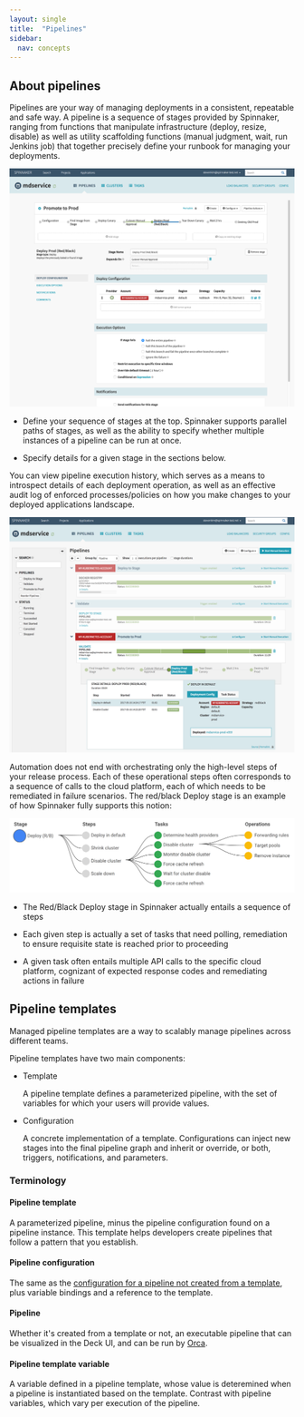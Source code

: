 ```yaml
---
layout: single
title:  "Pipelines"
sidebar:
  nav: concepts
---
```




## About pipelines

Pipelines are your way of managing deployments in a consistent, repeatable and safe way. A pipeline is a sequence of stages provided by Spinnaker, ranging from functions that manipulate infrastructure (deploy, resize, disable) as well as utility scaffolding functions (manual judgment, wait, run Jenkins job) that together precisely define your runbook for managing your deployments.

![](edit-pipeline.png)

* Define your sequence of stages at the top. Spinnaker supports parallel paths of stages, as well as the ability to specify whether multiple instances of a pipeline can be run at once.

* Specify details for a given stage in the sections below.

You can view pipeline execution history, which serves as a means to introspect details of each deployment operation, as well as an effective audit log of enforced processes/policies on how you make changes to your deployed applications landscape.

![](pipelines.png)

Automation does not end with orchestrating only the high-level steps of your release process. Each of these operational steps often corresponds to a sequence of calls to the cloud platform, each of which needs to be remediated in failure scenarios. The red/black Deploy stage is an example of how Spinnaker fully supports this notion:

![](pipeline-tasks.png)

* The Red/Black Deploy stage in Spinnaker actually entails a sequence of steps

* Each given step is actually a set of tasks that need polling, remediation to ensure requisite state is reached prior to proceeding

* A given task often entails multiple API calls to the specific cloud platform, cognizant of expected response codes and remediating actions in failure

## Pipeline templates

Managed pipeline templates are a way to scalably manage pipelines across different teams. 

Pipeline templates have two main components:

* Template

  A pipeline template defines a parameterized pipeline, with the set of
  variables for which your users will provide values.

* Configuration

  A concrete implementation of a template. Configurations can inject new stages
  into the final pipeline graph and inherit or override, or both, triggers,
  notifications, and parameters.


### Terminology

#### Pipeline template

A parameterized pipeline, minus the pipeline configuration found on a pipeline
instance. This template helps developers create pipelines that follow a pattern
that you establish.

#### Pipeline configuration

The same as the [configuration for a pipeline not created from a
template](/guides/user/pipeline/managing-pipelines/#create-a-pipeline), plus
variable bindings and a reference to the template.

#### Pipeline

Whether it's created from a template or not, an executable pipeline that can
be visualized in the Deck UI, and can be run by [Orca](/reference/architecture/).

#### Pipeline template variable

A variable defined in a pipeline template, whose value is deteremined when a
pipeline is instantiated based on the template. Contrast with pipeline
variables, which vary per execution of the pipeline.
